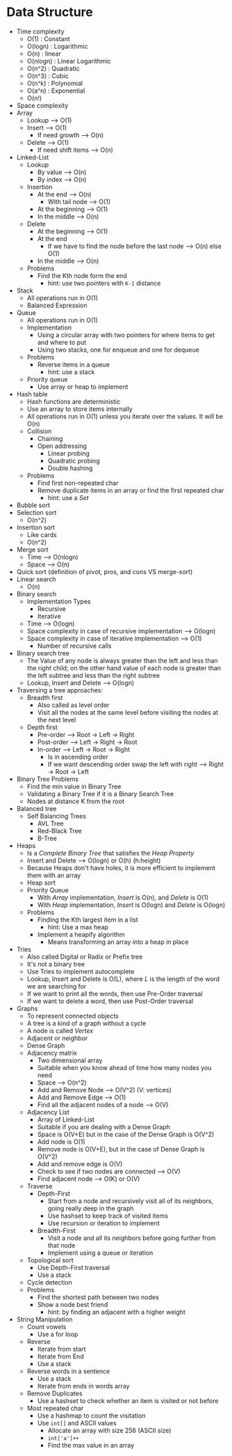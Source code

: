 # Data Structure

* Time complexity
  * O(1)     : Constant
  * O(logn)  : Logarithmic
  * O(n)     : linear
  * O(nlogn) : Linear Logarithmic
  * O(n^2)   : Quadratic
  * O(n^3)   : Cubic
  * O(n^k)   : Polynomial
  * O(a^n)   : Exponential
  * O(n!)
* Space complexity
* Array
  * Lookup --> O(1)
  * Insert --> O(1)
    * If need growth --> O(n)
  * Delete --> O(1)
    * If need shift items --> O(n)
* Linked-List
  * Lookup
    * By value --> O(n)
    * By index --> O(n)
  * Insertion
    * At the end --> O(n)
      * With tail node --> O(1)
    * At the beginning --> O(1)
    * In the middle --> O(n)
  * Delete
    * At the beginning --> O(1)
    * At the end
      * If we have to find the node before the last node --> O(n) else O(1)
    * In the middle --> O(n)
  * Problems
    * Find the Kth node form the end
      * hint: use two pointers with `K-1` distance
* Stack
  * All operations run in O(1)
  * Balanced Expression
* Queue
  * All operations run in O(1)
  * Implementation
    * Using a circular array with two pointers for where items to get and where to put
    * Using two stacks, one for enqueue and one for dequeue
  * Problems
    * Reverse items in a queue
      * hint: use a stack
  * Priority queue
    * Use array or heap to implement
* Hash table
  * Hash functions are deterministic
  * Use an array to store items internally
  * All operations run in O(1) unless you iterate over the values. It will be O(n)
  * Collision
    * Chaining
    * Open addressing
      * Linear probing
      * Quadratic probing
      * Double hashing
  * Problems
    * Find first non-repeated char
    * Remove duplicate items in an array or find the first repeated char
      * hint: use a *Set*
* Bubble sort
* Selection sort
  * O(n^2)
* Insertion sort
  * Like cards
  * O(n^2)
* Merge sort
  * Time --> O(nlogn)
  * Space --> O(n)
* Quick sort (definition of pivot, pros, and cons VS merge-sort)
* Linear search
  * O(n)
* Binary search
  * Implementation Types
    * Recursive
    * Iterative
  * Time --> O(logn)
  * Space complexity in case of recursive implementation --> O(logn)
  * Space complexity in case of iterative implementation --> O(1)
    * Number of recursive calls
* Binary search tree
  * The Value of any node is always greater than the left and less than the right child; on the other hand value of each
      node is greater than the left subtree and less than the right subtree
  * Lookup, Insert and Delete --> O(logn)
* Traversing a tree approaches:
  * Breadth first
    * Also called as level order
    * Visit all the nodes at the same level before visiting the nodes at the next level
  * Depth first
    * Pre-order --> Root -> Left -> Right
    * Post-order --> Left -> Right -> Root
    * In-order --> Left -> Root -> Right
      * Is in ascending order
      * If we want descending order swap the left with right --> Right -> Root -> Left
* Binary Tree Problems
  * Find the min value in Binary Tree
  * Validating a Binary Tree if it is a Binary Search Tree
  * Nodes at distance K from the root
* Balanced tree
  * Self Balancing Trees
    * AVL Tree
    * Red-Black Tree
    * B-Tree
* Heaps
  * Is a *Complete Binary Tree* that satisfies the *Heap Property*
  * Insert and Delete --> O(logn) or O(h) (h:height)
  * Because Heaps don't have holes, it is more efficient to implement them with an array
  * Heap sort
  * Priority Queue
    * With *Array* implementation, *Insert* is O(n), and _Delete_ is O(1)
    * With *Heap* implementation, *Insert* is O(logn) and *Delete* is O(logn)
  * Problems
    * Finding the Kth largest item in a list
      * hint: Use a max heap
    * Implement a heapify algorithm
      * Means transforming an array into a heap in place
* Tries
  * Also called Digital or Radix or Prefix tree
  * It's not a binary tree
  * Use Tries to implement autocomplete
  * Lookup, Insert and Delete is O(L), where _L_ is the length of the word we are searching for
  * If we want to print all the words, then use Pre-Order traversal
  * If we want to delete a word, then use Post-Order traversal
* Graphs
  * To represent connected objects
  * A tree is a kind of a graph without a cycle
  * A node is called *Vertex*
  * Adjacent or neighbor
  * Dense Graph
  * Adjacency matrix
    * Two dimensional array
    * Suitable when you know ahead of time how many nodes you need
    * Space --> O(n^2)
    * Add and Remove Node --> O(V^2) (V: vertices)
    * Add and Remove Edge --> O(1)
    * Find all the adjacent nodes of a node --> O(V)
  * Adjacency List
    * Array of Linked-List
    * Suitable if you are dealing with a Dense Graph
    * Space is O(V+E) but in the case of the Dense Graph is O(V^2)
    * Add node is O(1)
    * Remove node is O(V+E), but in the case of Dense Graph is O(V^2)
    * Add and remove edge is O(V)
    * Check to see if two nodes are connected --> O(V)
    * Find adjacent node --> O(K) or O(V)
  * Traverse
    * Depth-First
      * Start from a node and recursively visit all of its neighbors, going really deep in the graph
      * Use hashset to keep track of visited items
      * Use recursion or iteration to implement
    * Breadth-First
      * Visit a node and all its neighbors before going further from that node
      * Implement using a queue or iteration
  * Topological sort
    * Use Depth-First traversal
    * Use a stack
  * Cycle detection
  * Problems
    * Find the shortest path between two nodes
    * Show a node best friend
      * hint: by finding an adjacent with a higher weight
* String Manipulation
  * Count vowels
    * Use a for loop
  * Reverse
    * Iterate from start
    * Iterate from End
    * Use a stack
  * Reverse words in a sentence
    * Use a stack
    * Iterate from ends in words array
  * Remove Duplicates
    * Use a hashset to check whether an item is visited or not before
  * Most repeated char
    * Use a hashmap to count the visitation
    * Use `int[]` and ASCII values
      * Allocate an array with size 256 (ASCII size)
      * `int['a']++`
      * Find the max value in an array

